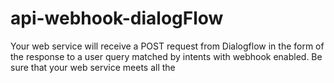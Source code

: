 # api-webhook-dialogFlow

Your web service will receive a POST request from Dialogflow in the form of the response to a user query matched by intents with webhook enabled. Be sure that your web service meets all the

